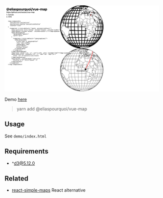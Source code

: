 ![demo](/demo/demo.png?raw=true "Demo")

Demo [here](https://nestarz.github.io/vue-map/demo/)

> yarn add @eliaspourquoi/vue-map

## Usage

See `demo/index.html`

## Requirements

- ^d3@5.12.0 

## Related

- [react-simple-maps](https://github.com/zcreativelabs/react-simple-maps) React alternative
